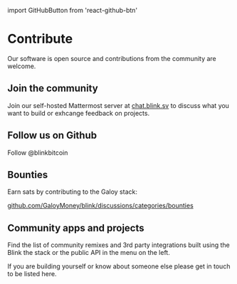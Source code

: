 import GitHubButton from 'react-github-btn'

# Contribute

Our software is open source and contributions from the community are welcome.

## Join the community

Join our self-hosted Mattermost server at [chat.blink.sv](https://chat.blink.sv) to discuss what you want to build or exhcange feedback on projects.

## Follow us on Github

<GitHubButton href="https://github.com/blinkbitcoin" data-color-scheme="no-preference: dark; light: light; dark: dark;" data-size="large" data-show-count="true" aria-label="Follow @blinkbitcoin on GitHub">Follow @blinkbitcoin</GitHubButton>

## Bounties

Earn sats by contributing to the Galoy stack:

[github.com/GaloyMoney/blink/discussions/categories/bounties](https://github.com/GaloyMoney/blink/discussions/categories/bounties)

## Community apps and projects

Find the list of community remixes and 3rd party integrations built using the Blink the stack or the public API in the menu on the left.

If you are building yourself or know about someone else please get in touch to be listed here.
